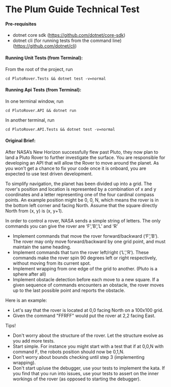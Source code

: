 The Plum Guide Technical Test
===============================

#### Pre-requisites

* dotnet core sdk (https://github.com/dotnet/core-sdk)
* dotnet cli (for running tests from the command line) (https://github.com/dotnet/cli)

#### Running Unit Tests (from Terminal):

From the root of the project, run 

`cd PlutoRover.Tests && dotnet test -v=normal`

#### Running Api Tests (from Terminal):

In one terminal window, run 

`cd PlutoRover.API && dotnet run`

In another terminal, run 

`cd PlutoRover.API.Tests && dotnet test -v=normal`



#### Original Brief:

After NASA’s New Horizon successfully flew past Pluto, they now plan to land a Pluto Rover to further investigate the surface. You are responsible for developing an API that will allow the Rover to move around the planet. As you won’t get a chance to fix your code once it is onboard, you are expected to use test driven development.

To simplify navigation, the planet has been divided up into a grid. The rover's position and location is represented by a combination of x and y coordinates and a letter representing one of the four cardinal compass points. An example position might be 0, 0, N, which means the rover is in the bottom left corner and facing North. Assume that the square directly North from (x, y) is (x, y+1).

In order to control a rover, NASA sends a simple string of letters. The only commands you can give the rover are ‘F’,’B’,’L’ and ‘R’
* Implement commands that move the rover forward/backward (‘F’,’B’). The rover may only move forward/backward by one grid point, and must maintain the same heading.
* Implement commands that turn the rover left/right (‘L’,’R’). These commands make the rover spin 90 degrees left or right respectively, without moving from its current spot.
* Implement wrapping from one edge of the grid to another. (Pluto is a sphere after all)
* Implement obstacle detection before each move to a new square. If a given sequence of
commands encounters an obstacle, the rover moves up to the last possible point and reports the obstacle.

Here is an example:
* Let's say that the rover is located at 0,0 facing North on a 100x100 grid.
* Given the command "FFRFF" would put the rover at 2,2 facing East. 

Tips!
* Don't worry about the structure of the rover. Let the structure evolve as you add more tests.
* Start simple. For instance you might start with a test that if at 0,0,N with command F, the
robots position should now be 0,1,N.
* Don’t worry about bounds checking until step 3 (implementing wrapping).
* Don't start up/use the debugger, use your tests to implement the kata. If you find that you
run into issues, use your tests to assert on the inner workings of the rover (as opposed to starting the debugger).

